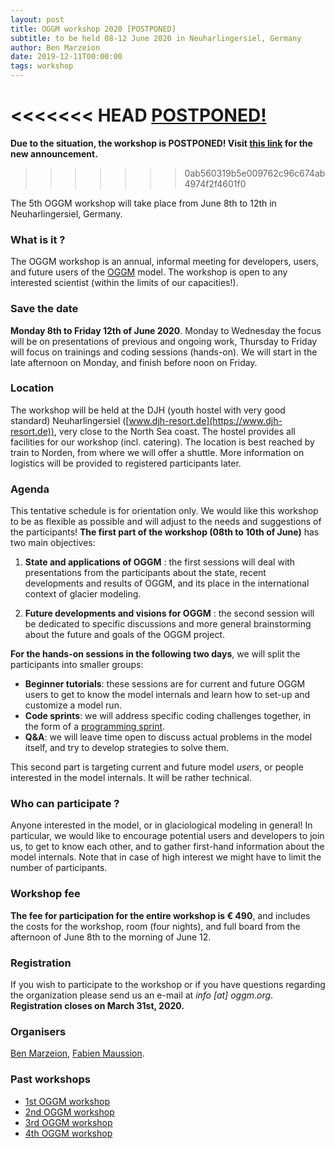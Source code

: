 ```yaml
---
layout: post
title: OGGM workshop 2020 [POSTPONED]
subtitle: to be held 08-12 June 2020 in Neuharlingersiel, Germany
author: Ben Marzeion
date: 2019-12-11T00:00:00
tags: workshop
---
```


<<<<<<< HEAD
[POSTPONED!](https://oggm.org/2020/05/12/5th-workshop-postponed/)
=======
**Due to the situation, the workshop is POSTPONED! Visit [this link]({{site.base_url}}/2021/01/20/5th-workshop-new-date/) for the new announcement.**
>>>>>>> 0ab560319b5e009762c96c674ab4974f2f4601f0

The 5th OGGM workshop will take place from June 8th to 12th in Neuharlingersiel, Germany.

### What is it ?

The OGGM workshop is an annual, informal meeting for developers, users, and future users
of the [OGGM](http://docs.oggm.org) model. The workshop is open to any interested scientist
(within the limits of our capacities!).

### Save the date

**Monday 8th to Friday 12th of June 2020**. Monday to Wednesday the focus will be on presentations of previous and
ongoing work, Thursday to Friday will focus on trainings and coding sessions (hands-on).
We will start in the late afternoon on Monday, and finish before noon on Friday.

### Location

The workshop will be held at the DJH (youth hostel with very good standard) Neuharlingersiel
([www.djh-resort.de](https://www.djh-resort.de)),
very close to the North Sea coast. The hostel provides all facilities for our workshop (incl. catering).
The location is best reached by train to Norden, from where we will offer a shuttle. More information on
logistics will be provided to registered participants later.

### Agenda

This tentative schedule is for orientation only. We would like this workshop to be as flexible as possible and will
adjust to the needs and suggestions of the participants! **The first part of the workshop (08th to 10th of June)**
has two main objectives:

1. **State and applications of OGGM** : the first sessions will deal with presentations from the participants about
the state, recent developments and results of OGGM, and its place in the international context of glacier modeling.

2. **Future developments and visions for OGGM** : the second session will be dedicated to specific discussions and
more general brainstorming about the future and goals of the OGGM project.

**For the hands-on sessions in the following two days**, we will split the participants into smaller groups:

- **Beginner tutorials**: these sessions are for current and future OGGM users to get to know the model internals
  and learn how to set-up and customize a model run.
- **Code sprints**: we will address specific coding challenges
  together, in the form of a [programming sprint](https://oggm.org/2018/10/16/hack-day/).
- **Q&A**: we will leave time open to discuss actual problems in the model itself,
  and try to develop strategies to solve them.

This second part is targeting current and future model *users*, or
people interested in the model internals. It will be rather technical.

### Who can participate ?

Anyone interested in the model, or in glaciological modeling in general! In particular, we would like to
encourage potential users and developers to join us, to get to know each other, and to gather first-hand
information about the model internals.
Note that in case of high interest we might have to limit the number of participants.

### Workshop fee

**The fee for participation for the entire workshop is € 490**, and includes the costs for the workshop, room (four nights),
and full board from the afternoon of June 8th to the morning of June 12.

### Registration

If you wish to participate to the workshop or if you have questions regarding the organization please send us an
e-mail at _info [at] oggm.org_. **Registration closes on March 31st, 2020.**


### Organisers

[Ben Marzeion](http://marzeion.info/), [Fabien Maussion](http://fabienmaussion.info/).

### Past workshops

- <u> <a href="{{ site.url }}/2016/02/11/1st-oggm-worshop-summary/"> 1st OGGM workshop </a> </u>
- <u> <a href="{{ site.url }}/2017/04/03/2nd-oggm-worshop-summary/"> 2nd OGGM workshop </a> </u>
- <u> <a href="{{ site.url }}/2018/06/29/3nd-oggm-worshop-summary/"> 3rd OGGM workshop </a> </u>
- <u> <a href="{{ site.url }}/2019/06/21/4st-oggm-worshop-summary/"> 4th OGGM workshop </a> </u>
